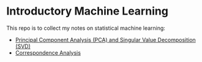 # Introductory Machine Learning 

This repo is to collect my notes on statistical machine learning:

- [Principal Component Analysis (PCA) and Singular Value Decomposition (SVD)](./notebook/pca_svd.ipynb)
- [Correspondence Analysis](./notebook/corranal.ipynb)
